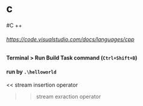 # c
#C ++


###### https://code.visualstudio.com/docs/languages/cpp

#### Terminal > Run Build Task command (`Ctrl+Shift+B`)

#### run by `.\helloworld`



<< stream insertion operator
>> stream exraction operator
